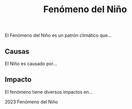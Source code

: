 <!DOCTYPE html>
<html lang="es">
<head>
    <meta charset="UTF-8">
    <meta name="viewport" content="width=device-width, initial-scale=1.0">
    <link rel="stylesheet" href="styles.css">
    <title>Fenómeno del Niño</title>
</head>
<body>
    <header>
        <h1>Fenómeno del Niño</h1>
    </header>
    <section id="intro">
        <p>El Fenómeno del Niño es un patrón climático que...</p>
    </section>
    <section id="causas">
        <h2>Causas</h2>
        <p>El Niño es causado por...</p>
    </section>
    <section id="impacto">
        <h2>Impacto</h2>
        <p>El fenómeno tiene diversos impactos en...</p>
    </section>
    <footer>
        <p> 2023 Fenómeno del Niño</p>
    </footer>
</body>
</html>

